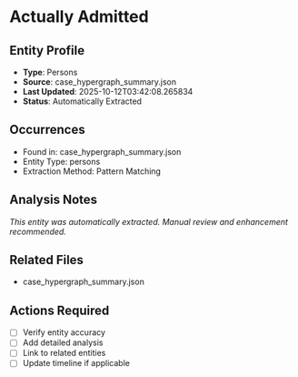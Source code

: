 # Actually Admitted

## Entity Profile
- **Type**: Persons
- **Source**: case_hypergraph_summary.json
- **Last Updated**: 2025-10-12T03:42:08.265834
- **Status**: Automatically Extracted

## Occurrences
- Found in: case_hypergraph_summary.json
- Entity Type: persons
- Extraction Method: Pattern Matching

## Analysis Notes
*This entity was automatically extracted. Manual review and enhancement recommended.*

## Related Files
- case_hypergraph_summary.json

## Actions Required
- [ ] Verify entity accuracy
- [ ] Add detailed analysis
- [ ] Link to related entities
- [ ] Update timeline if applicable
